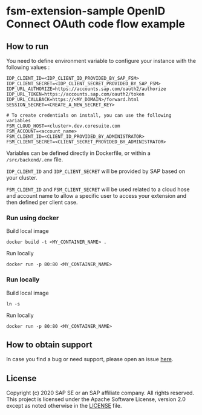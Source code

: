# fsm-extension-sample OpenID Connect OAuth code flow example

## How to run

You need to define environment variable to configure your instance with the following values :

```
IDP_CLIENT_ID=<IDP_CLIENT_ID_PROVIDED_BY_SAP_FSM>
IDP_CLIENT_SECRET=<IDP_CLIENT_SECRET_PROVIDED_BY_SAP_FSM>
IDP_URL_AUTHORIZE=https://accounts.sap.com/oauth2/authorize
IDP_URL_TOKEN=https://accounts.sap.com/oauth2/token
IDP_URL_CALLBACK=https://<MY_DOMAIN>/forward.html
SESSION_SECRET=<CREATE_A_NEW_SECRET_KEY>

# To create credentials on install, you can use the following variables
FSM_CLOUD_HOST=<cluster>.dev.coresuite.com
FSM_ACCOUNT=<account_name>
FSM_CLIENT_ID=<CLIENT_ID_PROVIDED_BY_ADMINISTRATOR>
FSM_CLIENT_SECRET=<CLIENT_SECRET_PROVIDED_BY_ADMINISTRATOR>
```

Variables can be defined directly in Dockerfile, or within a `/src/backend/.env` file.

`IDP_CLIENT_ID` and `IDP_CLIENT_SECRET` will be provided by SAP based on your cluster.

`FSM_CLIENT_ID` and `FSM_CLIENT_SECRET` will be used related to a cloud hose and account name to allow a specific user to access your extension and then defined per client case. 


### Run using docker

Build local image

```
docker build -t <MY_CONTAINER_NAME> .
```

Run locally

```
docker run -p 80:80 <MY_CONTAINER_NAME>
```

### Run locally

Build local image

```
ln -s 
```

Run locally

```
docker run -p 80:80 <MY_CONTAINER_NAME>
```


## How to obtain support
In case you find a bug or need support, please open an issue [here](https://github.com/SAP-samples/fsm-extension-sample/issues/new).

## License
Copyright (c) 2020 SAP SE or an SAP affiliate company. All rights reserved. This project is licensed under the Apache Software License, version 2.0 except as noted otherwise in the [LICENSE](./LICENSE) file.